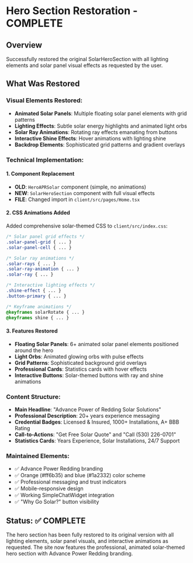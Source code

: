 # Hero Section Restoration - COMPLETE

## Overview
Successfully restored the original SolarHeroSection with all lighting elements and solar panel visual effects as requested by the user.

## What Was Restored

### Visual Elements Restored:
- **Animated Solar Panels**: Multiple floating solar panel elements with grid patterns
- **Lighting Effects**: Subtle solar energy highlights and animated light orbs  
- **Solar Ray Animations**: Rotating ray effects emanating from buttons
- **Interactive Shine Effects**: Hover animations with lighting shine
- **Backdrop Elements**: Sophisticated grid patterns and gradient overlays

### Technical Implementation:

#### 1. Component Replacement
- **OLD**: `HeroAPRSolar` component (simple, no animations)
- **NEW**: `SolarHeroSection` component with full visual effects
- **FILE**: Changed import in `client/src/pages/Home.tsx`

#### 2. CSS Animations Added
Added comprehensive solar-themed CSS to `client/src/index.css`:

```css
/* Solar panel grid effects */
.solar-panel-grid { ... }
.solar-panel-cell { ... }

/* Solar ray animations */  
.solar-rays { ... }
.solar-ray-animation { ... }
.solar-ray { ... }

/* Interactive lighting effects */
.shine-effect { ... }
.button-primary { ... }

/* Keyframe animations */
@keyframes solarRotate { ... }
@keyframes shine { ... }
```

#### 3. Features Restored
- **Floating Solar Panels**: 6+ animated solar panel elements positioned around the hero
- **Light Orbs**: Animated glowing orbs with pulse effects
- **Grid Patterns**: Sophisticated background grid overlays
- **Professional Cards**: Statistics cards with hover effects
- **Interactive Buttons**: Solar-themed buttons with ray and shine animations

### Content Structure:
- **Main Headline**: "Advance Power of Redding Solar Solutions"
- **Professional Description**: 20+ years experience messaging
- **Credential Badges**: Licensed & Insured, 1000+ Installations, A+ BBB Rating
- **Call-to-Actions**: "Get Free Solar Quote" and "Call (530) 226-0701"
- **Statistics Cards**: Years Experience, Solar Installations, 24/7 Support

### Maintained Elements:
- ✅ Advance Power Redding branding
- ✅ Orange (#ff6b35) and blue (#1a2332) color scheme  
- ✅ Professional messaging and trust indicators
- ✅ Mobile-responsive design
- ✅ Working SimpleChatWidget integration
- ✅ "Why Go Solar?" button visibility

## Status: ✅ COMPLETE

The hero section has been fully restored to its original version with all lighting elements, solar panel visuals, and interactive animations as requested. The site now features the professional, animated solar-themed hero section with Advance Power Redding branding.